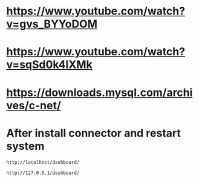 # https://www.youtube.com/watch?v=gvs_BYYoDOM

# https://www.youtube.com/watch?v=sqSd0k4lXMk

# https://downloads.mysql.com/archives/c-net/

# After install connector and restart system

```
http://localhost/dashboard/
```

```
http://127.0.0.1/dashboard/
```